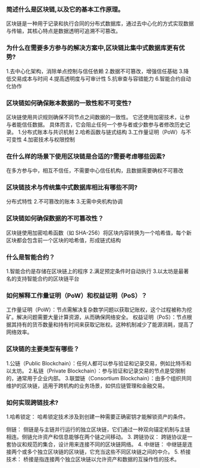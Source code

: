 ### 简述什么是区块链,以及它的基本工作原理。
区块链是一种用于记录和执行合同的分布式数据库，通过去中心化的方式实现数据与传输，其核心特点是数据透明可追溯不可篡改。

### 为什么在需要多方参与的解决方案中,区块链比集中式数据库更有优势?
1.去中心化架构，消除单点控制与信任依赖 
2.数据不可篡改，增强信任基础 
3.降低交易成本与时间 
4.提高透明度与可审计性 
5.抗审查与容错能力 
6.智能合约自动化协作

### 区块链如何确保账本数据的一致性和不可变性?
区块链使用共识规则确保不同节点之间数据的一致性。 它还使用加密技术，让参与者能信任数据。 具体而言，它会阻止任何一个参与者或少数参与者修改历史记录。
1.分布式账本与共识机制 
2.哈希函数与链式结构 
3.工作量证明（PoW）与不可变性 
4.加密技术与权限控制

### 在什么样的场景下使用区块链是合适的?需要考虑哪些因素?
在多方参与中，相互不信任，不需要中心信任机构，且数据需要确权不可篡改

### 区块链技术与传统集中式数据库相比有哪些不同?
 
分布式特性  2.不可篡改的账本
3.无需中央机构协调

### 区块链如何确保数据的不可篡改性？
区块链使用加密哈希函数（如 SHA-256）将区块内容转换为一个哈希值，每个新区块都会包含前一个区块的哈希值，形成链式结构

### 什么是智能合约？
1.智能合约是存储在区块链上的程序
2.满足预定条件时自动执行
3.以太坊是最著名的支持智能合约的区块链平台

### 如何解释工作量证明（PoW）和权益证明（PoS）？
工作量证明（PoW）：节点需解决复杂数学问题以获取记账权，这个过程被称为挖矿。解决问题需要大量计算资源，从而确保网络安全。
权益证明（PoS）：节点根据其持有的货币数量和持有时间来获取记账权。这种机制减少了能源消耗，提高了网络效率。

### 区块链的主要类型有哪些？
1.公链（Public Blockchain）：任何人都可以参与验证和记录交易，例如比特币和以太坊。
2.私链（Private Blockchain）：参与验证和记录交易的节点是受限制的，通常用于企业内部。
3.联盟链（Consortium Blockchain）：由多个组织共同维护的区块链，适用于跨机构的业务场景，如供应链管理和金融交易。

### 如何实现跨链技术?
1.哈希锁定： 哈希锁定技术涉及到创建一种需要正确密钥才能解锁资产的条件。
 
侧链： 侧链是与主链并行运行的独立区块链，它们通过一种双向锚定机制与主链相连。侧链允许资产和信息能够在两个链之间移动。 3. 跨链协议： 跨链协议是一套协议和规范的集合，设计用来连接不同的区块链网络。 4. 中继链： 中继链是连接两个或多个独立区块链的区块链，它充当这些不同区块链之间的中介。 5. 桥接技术： 桥接是指连接两个独立区块链以允许资产和数据的互操作性的技术。